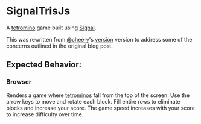 # SignalTrisJs

A [tetromino](https://en.wikipedia.org/wiki/Tetromino) game built using [Signal](https://pursuit.purescript.org/packages/purescript-signal/10.1.0).

This was rewritten from [@cheery](https://github.com/cheery)'s [version](https://boxbase.org/entries/2020/aug/5/how-a-haskell-programmer-wrote-a-tris-in-haskell/) version to address some of the concerns outlined in the original blog post.

## Expected Behavior:

### Browser

Renders a game where [tetrominos](https://en.wikipedia.org/wiki/Tetromino) fall from the top of the screen. Use the arrow keys to move and rotate each block. Fill entire rows to eliminate blocks and increase your score. The game speed increases with your score to increase difficulty over time.